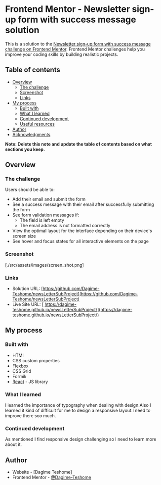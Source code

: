 # Frontend Mentor - Newsletter sign-up form with success message solution

This is a solution to the [Newsletter sign-up form with success message challenge on Frontend Mentor](https://www.frontendmentor.io/challenges/newsletter-signup-form-with-success-message-3FC1AZbNrv). Frontend Mentor challenges help you improve your coding skills by building realistic projects.

## Table of contents

- [Overview](#overview)
  - [The challenge](#the-challenge)
  - [Screenshot](#screenshot)
  - [Links](#links)
- [My process](#my-process)
  - [Built with](#built-with)
  - [What I learned](#what-i-learned)
  - [Continued development](#continued-development)
  - [Useful resources](#useful-resources)
- [Author](#author)
- [Acknowledgments](#acknowledgments)

**Note: Delete this note and update the table of contents based on what sections you keep.**

## Overview

### The challenge

Users should be able to:

- Add their email and submit the form
- See a success message with their email after successfully submitting the form
- See form validation messages if:
  - The field is left empty
  - The email address is not formatted correctly
- View the optimal layout for the interface depending on their device's screen size
- See hover and focus states for all interactive elements on the page

### Screenshot

[./src/assets/images/screen_shot.png]

### Links

- Solution URL: [https://github.com/Dagime-Teshome/newsLetterSubProject](https://github.com/Dagime-Teshome/newsLetterSubProject)
- Live Site URL: [ https://dagime-teshome.github.io/newsLetterSubProject/](https://dagime-teshome.github.io/newsLetterSubProject/)

## My process

### Built with

- HTMl
- CSS custom properties
- Flexbox
- CSS Grid
- Formik
- [React](https://reactjs.org/) - JS library

### What I learned

I learned the importance of typography when dealing with design.Also I learned it kind of difficult for me to design a responsive layout.I need to improve there soo much.

### Continued development

As mentioned I find responsive design challenging so I need to learn more about it.

## Author

- Website - [Dagime Teshome]
- Frontend Mentor - [@Dagime-Teshome](https://www.frontendmentor.io/profile/Dagime-Teshome)
